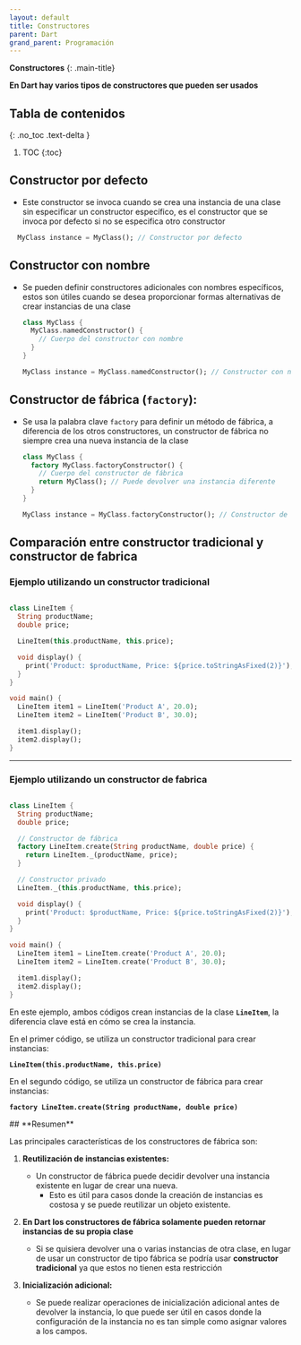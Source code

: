 ```yaml
---
layout: default
title: Constructores
parent: Dart
grand_parent: Programación
---
```


**Constructores**
{: .main-title}

**En Dart hay varios tipos de constructores que pueden ser usados**

## Tabla de contenidos
{: .no_toc .text-delta }

1. TOC
{:toc}

<div class="code-example" markdown="1">

## **Constructor por defecto**

- Este constructor se invoca cuando se crea una instancia de una clase sin especificar un constructor específico, es el constructor que se invoca por defecto si no se especifica otro constructor
    
```dart
  MyClass instance = MyClass(); // Constructor por defecto
```

</div>    

<div class="code-example" markdown="1">

## **Constructor con nombre**

- Se pueden definir constructores adicionales con nombres específicos, estos son útiles cuando se desea proporcionar formas alternativas de crear instancias de una clase
    
     
    
    ```dart
    class MyClass {
      MyClass.namedConstructor() {
        // Cuerpo del constructor con nombre
      }
    }
    
    MyClass instance = MyClass.namedConstructor(); // Constructor con nombre
    ```
    
</div>

<div class="code-example" markdown="1">

## **Constructor de fábrica (`factory`)**:

- Se usa la palabra clave `factory` para definir un método de fábrica, a diferencia de los otros constructores, un constructor de fábrica no siempre crea una nueva instancia de la clase
    
      
    
    ```dart
    class MyClass {
      factory MyClass.factoryConstructor() {
        // Cuerpo del constructor de fábrica
        return MyClass(); // Puede devolver una instancia diferente
      }
    }
    
    MyClass instance = MyClass.factoryConstructor(); // Constructor de fábrica
    ```
    
</div>

<div class="code-example" markdown="1">

## **Comparación entre constructor tradicional y constructor de fabrica**

### Ejemplo utilizando un **constructor tradicional**

```dart

class LineItem {
  String productName;
  double price;

  LineItem(this.productName, this.price);

  void display() {
    print('Product: $productName, Price: ${price.toStringAsFixed(2)}');
  }
}

void main() {
  LineItem item1 = LineItem('Product A', 20.0);
  LineItem item2 = LineItem('Product B', 30.0);

  item1.display();
  item2.display();
}
```

---

### Ejemplo utilizando un **constructor de fabrica**

```dart

class LineItem {
  String productName;
  double price;

  // Constructor de fábrica
  factory LineItem.create(String productName, double price) {
    return LineItem._(productName, price);
  }

  // Constructor privado
  LineItem._(this.productName, this.price);

  void display() {
    print('Product: $productName, Price: ${price.toStringAsFixed(2)}');
  }
}

void main() {
  LineItem item1 = LineItem.create('Product A', 20.0);
  LineItem item2 = LineItem.create('Product B', 30.0);

  item1.display();
  item2.display();
}
```

En este ejemplo, ambos códigos crean instancias de la clase **`LineItem`**, la diferencia clave está en cómo se crea la instancia. 

En el primer código, se utiliza un constructor tradicional para crear instancias:

**`LineItem(this.productName, this.price)`** 

En el segundo código, se utiliza un constructor de fábrica  para crear instancias:

 **`factory LineItem.create(String productName, double price)`**

</div>

<div class="code-example" markdown="1">
## **Resumen**

Las principales características de los constructores de fábrica son:

1. **Reutilización de instancias existentes:**
    - Un constructor de fábrica puede decidir devolver una instancia existente en lugar de crear una nueva.
        - Esto es útil para casos donde la creación de instancias es costosa y se puede reutilizar un objeto existente.
    
2. **En Dart los constructores de fábrica solamente pueden retornar instancias de su propia clase**
    - Si se quisiera devolver una o varias instancias de otra clase, en lugar de usar un constructor de tipo fábrica se podría usar **constructor tradicional** ya que estos no tienen esta restricción
    
3. **Inicialización adicional:**
    - Se puede realizar operaciones de inicialización adicional antes de devolver la instancia, lo que puede ser útil en casos donde la configuración de la instancia no es tan simple como asignar valores a los campos.
</div>